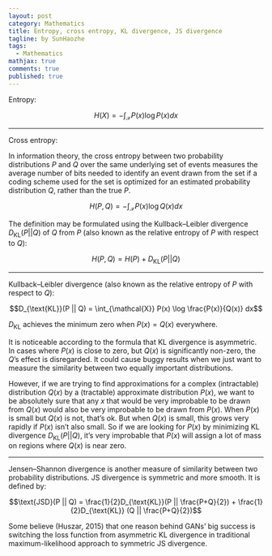 ```yaml
---
layout: post
category: Mathematics
title: Entropy, cross entropy, KL divergence, JS divergence
tagline: by SunHaozhe
tags: 
  - Mathematics
mathjax: true
comments: true
published: true
---
```



Entropy:

$$H(X) = - \int_\mathcal{X} P(x) \log P(x) dx$$

************************************************************************************************

Cross entropy:


In information theory, the cross entropy between two probability 
distributions $P$ and $Q$ over the same underlying set of events 
measures the average number of bits needed to identify an event 
drawn from the set if a coding scheme used for the set is optimized 
for an estimated probability distribution $Q$, rather than the true 
$P$.

$$H(P, Q) = - \int_\mathcal{X} P(x) \log Q(x) dx$$

The definition may be formulated using the Kullback–Leibler 
divergence $D_{\text{KL}}(P || Q)$ of $Q$
from $P$ (also known as the relative 
entropy of $P$ with respect to 
$Q$):

$$H(P, Q) = H(P) + D_{\text{KL}}(P || Q)$$



************************************************************************************************


Kullback–Leibler divergence (also known as the relative entropy of $P$ with respect to $Q$):

$$D_{\text{KL}}(P || Q) = \int_{\mathcal{X}} P(x) \log \frac{P(x)}{Q(x)} dx$$

$D_{\text{KL}}$ achieves the minimum zero when $P(x) =Q(x)$ everywhere.

It is noticeable according to the formula that KL divergence is asymmetric. 
In cases where $P(x)$ is close to zero, but $Q(x)$ is significantly non-zero, 
the $Q$’s effect is disregarded. It could cause buggy results when we just 
want to measure the similarity between two equally important distributions.

However, if we are trying to find approximations for a complex (intractable) 
distribution $Q(x)$ by a (tractable) approximate distribution $P(x)$, we want 
to be absolutely sure that any $x$ that would be very improbable to be drawn 
from $Q(x)$ would also be very improbable to be drawn from $P(x)$. When $P(x)$ 
is small but $Q(x)$ is not, that’s ok. But when $Q(x)$ is small, this grows 
very rapidly if $P(x)$ isn’t also small. So if we are looking for $P(x)$ by 
minimizing KL divergence $D_{\text{KL}}(P || Q)$, it’s very improbable that 
$P(x)$ will assign a lot of mass on regions where $Q(x)$ is near zero.

************************************************************************************************

Jensen–Shannon divergence is another measure of similarity between two 
probability distributions. JS divergence is symmetric and more smooth. 
It is defined by:

$$\text{JSD}(P || Q) = \frac{1}{2}D_{\text{KL}}(P || \frac{P+Q}{2}) + \frac{1}{2}D_{\text{KL}} (Q || \frac{P+Q}{2})$$

Some believe (Huszar, 2015) that one reason behind GANs’ big success is 
switching the loss function from asymmetric KL divergence in traditional 
maximum-likelihood approach to symmetric JS divergence. 





